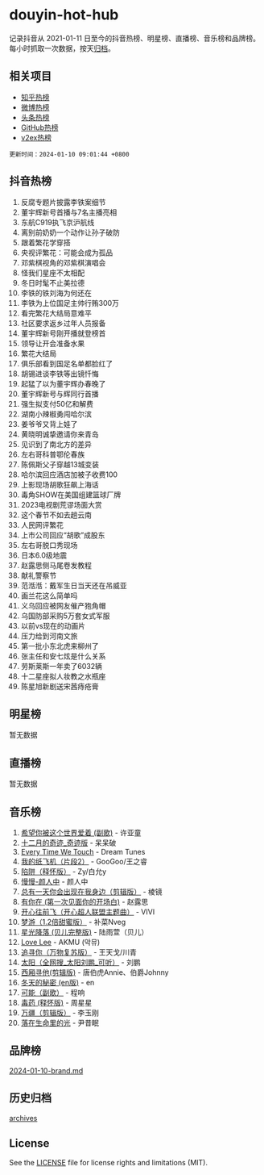 # douyin-hot-hub

记录抖音从 2021-01-11 日至今的抖音热榜、明星榜、直播榜、音乐榜和品牌榜。每小时抓取一次数据，按天[归档](archives)。

## 相关项目

- [知乎热榜](https://github.com/lonnyzhang423/zhihu-hot-hub)
- [微博热榜](https://github.com/lonnyzhang423/weibo-hot-hub)
- [头条热榜](https://github.com/lonnyzhang423/toutiao-hot-hub)
- [GitHub热榜](https://github.com/lonnyzhang423/github-hot-hub)
- [v2ex热榜](https://github.com/lonnyzhang423/v2ex-hot-hub)


`更新时间：2024-01-10 09:01:44 +0800`

## 抖音热榜

1. 反腐专题片披露李铁案细节
1. 董宇辉新号首播与7名主播亮相
1. 东航C919执飞京沪航线
1. 离别前奶奶一个动作让孙子破防
1. 跟着繁花学穿搭
1. 央视评繁花：可能会成为孤品
1. 邓紫棋视角的邓紫棋演唱会
1. 怪我们星座不太相配
1. 冬日时髦不止美拉德
1. 李铁的铁刘海为何还在
1. 李铁为上位国足主帅行贿300万
1. 看完繁花大结局意难平
1. 社区要求返乡过年人员报备
1. 董宇辉新号刚开播就登榜首
1. 领导让开会准备水果
1. 繁花大结局
1. 俱乐部看到国足名单都脸红了
1. 胡锡进谈李铁等出镜忏悔
1. 起猛了以为董宇辉办春晚了
1. 董宇辉新号与辉同行首播
1. 强生拟支付50亿和解费
1. 湖南小辣椒勇闯哈尔滨
1. 姜爷爷又背上娃了
1. 黄晓明诚挚邀请你来青岛
1. 见识到了南北方的差异
1. 左右哥科普鄂伦春族
1. 陈佩斯父子穿越13城变装
1. 哈尔滨回应酒店加被子收费100
1. 上影现场胡歌狂飙上海话
1. 毒角SHOW在美国组建篮球厂牌
1. 2023电视剧荒谬场面大赏
1. 这个春节不如去趟云南
1. 人民网评繁花
1. 上市公司回应“胡歌”成股东
1. 左右哥脱口秀现场
1. 日本6.0级地震
1. 赵露思侧马尾卷发教程
1. 献礼警察节
1. 范湉湉：戴军生日当天还在吊威亚
1. 画兰花这么简单吗
1. 义乌回应被网友催产狍角帽
1. 乌国防部采购5万套女式军服
1. 以前vs现在的动画片
1. 压力给到河南文旅
1. 第一批小东北虎来柳州了
1. 张主任和安七炫是什么关系
1. 劳斯莱斯一年卖了6032辆
1. 十二星座拟人妆教之水瓶座
1. 陈星旭新剧送宋茜痔疮膏

## 明星榜

暂无数据

## 直播榜

暂无数据

## 音乐榜

1. [希望你被这个世界爱着 (副歌)](https://sf86-cdn-tos.douyinstatic.com/obj/tos-cn-ve-2774/oUHCmWQfZlE3QQBKBeD8rCFLpJzPgCpImhsxMt) - 许亚童
1. [十二月的奇迹_奇迹版](https://sf6-cdn-tos.douyinstatic.com/obj/tos-cn-ve-2774/oMslvA9FBzGMGHnyUuoiiUjtIAXfMz6tzwByW8) - 呆呆破
1. [Every Time We Touch](https://sf86-cdn-tos.douyinstatic.com/obj/tos-cn-ve-2774/ogN6lUKQeBBfEVhIOMikG1CcJjugxk1tztZyhP) - Dream Tunes
1. [我的纸飞机（片段2）](https://sf3-cdn-tos.douyinstatic.com/obj/tos-cn-ve-2774/oM2ZrKcg2CD5AeRB2gkeXOFB1IxAGJdZPazYHf) - GooGoo/王之睿
1. [陷阱（释怀版）](https://sf86-cdn-tos.douyinstatic.com/obj/tos-cn-ve-2774/oE8C21LeZrzKLDFfQYgMzx4GAIHageG5IzayY7) - Zy/白允y
1. [慢慢-颜人中](https://sf3-cdn-tos.douyinstatic.com/obj/tos-cn-ve-2774/ocjHNfBXdBxQNC8ZGAeoLMFTUgtBg8bkExunDC) - 颜人中
1. [总有一天你会出现在我身边（剪辑版）](https://sf86-cdn-tos.douyinstatic.com/obj/tos-cn-ve-2774/oMLsHwhWW7CYoAhoWB9EXUQIzNBsfAJxpAoxCU) - 棱镜
1. [有你在 (第一次见面你的开场白)](https://sf3-cdn-tos.douyinstatic.com/obj/tos-cn-ve-2774/oAthrQ3ClJBfI57uBoFEgNDYtNCZ0TSYQQfxQ0) - 赵露思
1. [开心往前飞（开心超人联盟主题曲）](https://sf86-cdn-tos.douyinstatic.com/obj/tos-cn-ve-2774/9d8fb7c82cf1421fb93a9fe925275e0a) - VIVI
1. [梦游（1.2倍甜蜜版）](https://sf86-cdn-tos.douyinstatic.com/obj/tos-cn-ve-2774/o4gyAUm8hwufoEABmwVIiQtHsFuGzAEEWtNMzo) - 补菜Nveg
1. [星光降落 (贝儿完整版)](https://sf6-cdn-tos.douyinstatic.com/obj/tos-cn-ve-2774/okwB9hAwyAtsFFkFBzAX1hOOfQuIoMNs0W2Mwr) - 陆雨萱（贝儿）
1. [Love Lee](https://sf6-cdn-tos.douyinstatic.com/obj/tos-cn-ve-2774/o05GbkJGbCBTdDnMtB0fwOYgkeZp23vrWQDQBS) - AKMU (악뮤)
1. [追寻你（万物复苏版）](https://sf86-cdn-tos.douyinstatic.com/obj/tos-cn-ve-2774/oYeAZJsbjIDit9APmBg8u6uDUQnHmoCf3gbo74) - 王天戈/川青
1. [太阳（全网搜_太阳刘鹏_可听）](https://sf86-cdn-tos.douyinstatic.com/obj/tos-cn-ve-2774/ogWbyIQnlBFImVbeDocRdCIYtBHlbJXgfZMvgz) - 刘鹏
1. [西厢寻他(剪辑版)](https://sf6-cdn-tos.douyinstatic.com/obj/tos-cn-ve-2774/oUsAVfAQKlRNxEv5qxvIB8o5qmIWUcXbzJKJhw) - 唐伯虎Annie、伯爵Johnny
1. [冬天的秘密 (en版)](https://sf6-cdn-tos.douyinstatic.com/obj/tos-cn-ve-2774/okIuMHDdzyf3FjGK4Lphe1vfHcQaPIHAg0Z4CR) - en
1. [可能（副歌）](https://sf6-cdn-tos.douyinstatic.com/obj/tos-cn-ve-2774/cde1731888894259b333569393c2fb51) - 程响
1. [毒药 (释怀版)](https://sf6-cdn-tos.douyinstatic.com/obj/tos-cn-ve-2774/oYILMEAzspdZBIzy4frJNB8ZHPHWAhiwowd4Ad) - 周星星
1. [万疆（剪辑版）](https://sf86-cdn-tos.douyinstatic.com/obj/tos-cn-ve-2774/ooG7oVgFlDTelKCjCsTTobQvbdtj1BBQXnfZd8) - 李玉刚
1. [落在生命里的光](https://sf6-cdn-tos.douyinstatic.com/obj/tos-cn-ve-2774/d9ffa8c090124ea58bb10df9b510c01d) - 尹昔眠

## 品牌榜

[2024-01-10-brand.md](archives/2024-01-10-brand.md)

## 历史归档

[archives](archives)

## License

See the [LICENSE](LICENSE) file for license rights and limitations (MIT).
